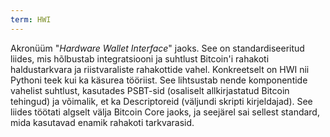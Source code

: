 ```yaml
---
term: HWI
---
```


Akronüüm "*Hardware Wallet Interface*" jaoks. See on standardiseeritud liides, mis hõlbustab integratsiooni ja suhtlust Bitcoin'i rahakoti haldustarkvara ja riistvaraliste rahakottide vahel. Konkreetselt on HWI nii Pythoni teek kui ka käsurea tööriist. See lihtsustab nende komponentide vahelist suhtlust, kasutades PSBT-sid (osaliselt allkirjastatud Bitcoin tehingud) ja võimalik, et ka Descriptoreid (väljundi skripti kirjeldajad). See liides töötati algselt välja Bitcoin Core jaoks, ja seejärel sai sellest standard, mida kasutavad enamik rahakoti tarkvarasid.